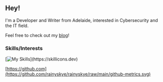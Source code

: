 ## Hey!

I'm a Developer and Writer from Adelaide, interested in Cybersecurity and the IT field.

Feel free to check out my [blog](https://catto.world)!

### Skills/Interests
[![My Skills](https://skillicons.dev/icons?i=ansible,linux,bash,cloudflare,md,py,cs,unity,js,html,css,)](https://skillicons.dev)

[https://github.com](https://github.com/rainyskye/rainyskye/raw/main/github-metrics.svg)
